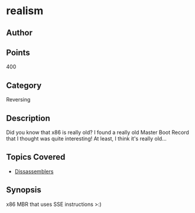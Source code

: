 # realism
## Author

## Points
400
## Category
Reversing
## Description
Did you know that x86 is really old? I found a really old Master Boot Record that I thought was quite interesting! At least, I think it's really old...
## Topics Covered

- [Dissassemblers](/reverse-engineering/what-are-disassemblers/)
## Synopsis

x86 MBR that uses SSE instructions >:)
